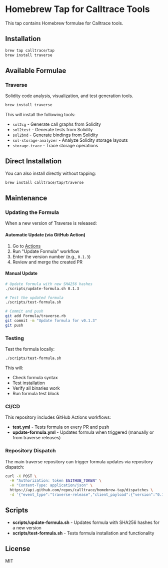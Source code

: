 # Homebrew Tap for Calltrace Tools

This tap contains Homebrew formulae for Calltrace tools.

## Installation

```bash
brew tap calltrace/tap
brew install traverse
```

## Available Formulae

### Traverse

Solidity code analysis, visualization, and test generation tools.

```bash
brew install traverse
```

This will install the following tools:
- `sol2cg` - Generate call graphs from Solidity
- `sol2test` - Generate tests from Solidity  
- `sol2bnd` - Generate bindings from Solidity
- `sol-storage-analyzer` - Analyze Solidity storage layouts
- `storage-trace` - Trace storage operations

## Direct Installation

You can also install directly without tapping:

```bash
brew install calltrace/tap/traverse
```

## Maintenance

### Updating the Formula

When a new version of Traverse is released:

#### Automatic Update (via GitHub Action)
1. Go to [Actions](https://github.com/calltrace/homebrew-tap/actions)
2. Run "Update Formula" workflow
3. Enter the version number (e.g., `0.1.3`)
4. Review and merge the created PR

#### Manual Update
```bash
# Update formula with new SHA256 hashes
./scripts/update-formula.sh 0.1.3

# Test the updated formula
./scripts/test-formula.sh

# Commit and push
git add Formula/traverse.rb
git commit -m "Update formula for v0.1.3"
git push
```

### Testing

Test the formula locally:
```bash
./scripts/test-formula.sh
```

This will:
- Check formula syntax
- Test installation
- Verify all binaries work
- Run formula test block

### CI/CD

This repository includes GitHub Actions workflows:
- **test.yml** - Tests formula on every PR and push
- **update-formula.yml** - Updates formula when triggered (manually or from traverse releases)

### Repository Dispatch

The main traverse repository can trigger formula updates via repository dispatch:
```bash
curl -X POST \
  -H "Authorization: token $GITHUB_TOKEN" \
  -H "Content-Type: application/json" \
  https://api.github.com/repos/calltrace/homebrew-tap/dispatches \
  -d '{"event_type":"traverse-release","client_payload":{"version":"0.1.3"}}'
```

## Scripts

- **scripts/update-formula.sh** - Updates formula with SHA256 hashes for a new version
- **scripts/test-formula.sh** - Tests formula installation and functionality

## License

MIT